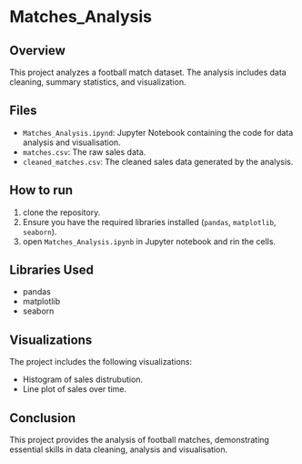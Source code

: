 # Matches_Analysis
## Overview
This project analyzes a football match dataset. The analysis includes data cleaning, summary statistics, and visualization.

## Files
- `Matches_Analysis.ipynd`: Jupyter Notebook containing the code for data analysis and visualisation.
- `matches.csv`: The raw sales data.
- `cleaned_matches.csv`: The cleaned sales data generated by the analysis.
## How to run
1. clone the repository.
2. Ensure you have the required libraries installed (`pandas`, `matplotlib`, `seaborn`).
3. open `Matches_Analysis.ipynb` in Jupyter notebook and rin the cells.
 
## Libraries Used
- pandas
- matplotlib
- seaborn

## Visualizations 
The project includes the following visualizations:
- Histogram of sales distrubution.
- Line plot of sales over time.

## Conclusion
This project provides the analysis of football matches, demonstrating essential skills in data cleaning, analysis and visualisation.